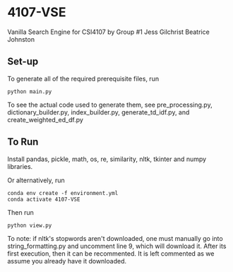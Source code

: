 # 4107-VSE
Vanilla Search Engine for CSI4107 by Group #1
Jess Gilchrist
Beatrice Johnston

## Set-up

To generate all of the required prerequisite files, run 

```
python main.py
``` 

To see the actual code used to generate them, see pre_processing.py, dictionary_builder.py, index_builder.py, generate_td_idf.py, and create_weighted_ed_df.py


## To Run
Install pandas, pickle, math, os, re, similarity, nltk, tkinter and numpy libraries. 

Or alternatively, run 
```
conda env create -f environment.yml
conda activate 4107-VSE
```

Then run
```
python view.py
```

To note: if nltk's stopwords aren't downloaded, one must manually go into string_formatting.py and uncomment line 9, which will download it. After its first execution, then it can be recommented. It is left commented as we assume you already have it downloaded.